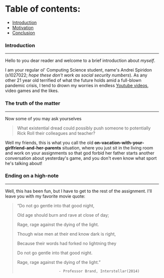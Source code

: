 # Table of contents:
  * [Introduction](#introduction)
  * [Motivation](#the-truth-of-the-matter)
  * [Conclusion](#ending-on-a-high-note)


### Introduction
---

Hello to you dear reader and welcome to a brief introduction about _myself_.

I am your regular ol' Computing Science student, name's Andrei Spiridon (s1027022; _hope these don't work as social security numbers_). As any other 21 year old terrified of what the future holds amid a full-blown pandemic crisis, I tend to drown my worries in endless [Youtube videos](https://www.youtube.com/watch?v=dQw4w9WgXcQ), video games and the likes.

### The truth of the matter
---

Now some of you may ask yourselves

> What existential dread could possibly push someone to potentially Rick Roll their colleagues and teacher?

Well my friends, this is what you call the old **on-vacation-with-your-girlfriend-and-her-parents** situation, where you just sit in the living room and work on your assignments so that god forbid her father starts another conversation about yesterday's game, and you don't even know what sport he's talking about!
 
### Ending on a high-note
---

Well, this has been fun, but I have to get to the rest of the assignment. I'll leave you with my favorite movie quote:

>“Do not go gentle into that good night,
>
>Old age should burn and rave at close of day;
>
>Rage, rage against the dying of the light.
>
>Though wise men at their end know dark is right,
>
>Because their words had forked no lightning they
>
>Do not go gentle into that good night.
>
>Rage, rage against the dying of the light.”
>
>                        - Professor Brand, Interstellar(2014)
